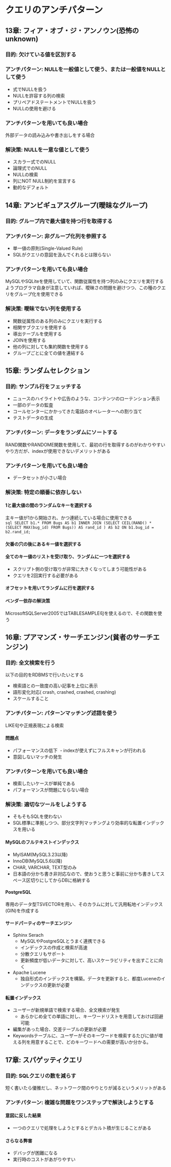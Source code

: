 # クエリのアンチパターン
## 13章: フィア・オブ・ジ・アンノウン(恐怖のunknown)
### 目的: 欠けている値を区別する
### アンチパターン: NULLを一般値として使う、または一般値をNULLとして使う
- 式でNULLを扱う
- NULLを許容する列の検索
- プリペアドステートメントでNULLを扱う
- NULLの使用を避ける

### アンチパターンを用いても良い場合
外部データの読み込みや書き出しをする場合

### 解決策: NULLを一意な値として使う
- スカラー式でのNULL
- 論理式でのNULL
- NULLの検索
- 列にNOT NULL制約を宣言する
- 動的なデフォルト

## 14章: アンビギュアスグループ(曖昧なグループ)
### 目的: グループ内で最大値を持つ行を取得する
### アンチパターン: 非グループ化列を参照する
- 単一値の原則(Single-Valued Rule)
- SQLがクエリの意図を汲んでくれるとは限らない

### アンチパターンを用いても良い場合
MySQLやSQLiteを使用していて、関数従属性を持つ列のみにクエリを実行するようプログラマ自身が注意していれば、曖昧さの問題を避けつつ、この種のクエリをグループ化を使用できる

### 解決策: 曖昧でない列を使用する
- 関数従属性のある列のみにクエリを実行する
- 相関サブクエリを使用する
- 導出テーブルを使用する
- JOINを使用する
- 他の列に対しても集約関数を使用する
- グループごとに全ての値を連結する

## 15章: ランダムセレクション
### 目的: サンプル行をフェッチする
- ニュースのハイライトや広告のような、コンテンツのローテンション表示
- 一部のデータの監査
- コールセンターにかかってきた電話のオペレーターへの割り当て
- テストデータの生成

### アンチパターン: データをランダムにソートする
RAND関数やRANDOME関数を使用して、最初の行を取得するのがわかりやすいやり方だが、indexが使用できないデメリットがある  

### アンチパターンを用いても良い場合
- データセットが小さい場合

### 解決策: 特定の順番に依存しない
#### 1と最大値の間のランダムなキーを選択する
主キー値が1から開始され、かつ連続している場合に使用できる  
```sql SELECT b1.* FROM Bugs AS b1 INNER JOIN (SELECT CEIL(RAND() * (SELECT MAX(bug_id) FROM Bugs)) AS rand_id ) AS b2 ON b1.bug_id = b2.rand_id; ```
#### 欠番の穴の後にあるキー値を選択する
#### 全てのキー値のリストを受け取り、ランダムに一つを選択する
- スクリプト側の受け取りが非常に大きくなってしまう可能性がある
- クエリを2回実行する必要がある

#### オフセットを用いてランダムに行を選択する
#### ベンダー依存の解決策
MicrosoftSQLServer2005ではTABLESAMPLE句を使えるので、その関数を使う

## 16章: プアマンズ・サーチエンジン(貧者のサーチエンジン)
### 目的: 全文検索を行う
以下の目的をRDBMSで行いたいとする
- 検索語との一致度の高い記事を上位に表示
- 語形変化対応( crash, crashed, crashed, crashing)
- スケールすること

### アンチパターン: パターンマッチング述語を使う
LIKE句や正規表現による検索  
#### 問題点
- パフォーマンスの低下
  - indexが使えずにフルスキャンが行われる
- 意図しないマッチの発生

### アンチパターンを用いても良い場合
- 検索したいケースが単純である
- パフォーマンスが問題にならない場合

### 解決策: 適切なツールをしようする
- そもそもSQLを使わない
- SQL標準に準拠しつつ、部分文字列マッチングより効率的な転置インデックスを用いる

#### MySQLのフルテキストインデックス
- MyISAM(MySQL3.23以降)
- InnoDB(MySQL5.6以降)
- CHAR, VARCHAR, TEXT型のみ
- 日本語の分かち書き非対応なので、使おうと思うと事前に分かち書きしてスペース区切りにしてからDBに格納する

#### PostgreSQL
専用のデータ型TSVECTORを用い、そのカラムに対して汎用転地インデックス(GIN)を作成する
#### サードパーティのサーチエンジン
- Sphinx Serach
  - MySQLやPostgreSQLとうまく連携できる
  - インデックスの作成と検索が高速
  - 分散クエリもサポート
  - 更新頻度が低いデータに対して、高いスケーラビリティを出すことに向く
- Apache Lucene
  - 独自形式のインデックスを構築。データを更新すると、都度Luceneのインデックスの更新が必要
  
#### 転置インデックス
- ユーザーが新規単語で検索する場合、全文検索が発生
  - あらかじめ全ての単語に対し、キーワードリストを用意しておけば回避可能
- 編集があった場合、交差テーブルの更新が必要
- Keywordsテーブルに、ユーザーがそのキーワードを検索するたびに値が増える列を用意することで、どのキーワードへの需要が高いか分かる。

## 17章: スパゲッティクエリ
### 目的: SQLクエリの数を減らす
短く書いたら優雅だし、ネットワーク間のやりとりが減るというメリットがある  

### アンチパターン: 複雑な問題をワンステップで解決しようとする
#### 意図に反した結果
- 一つのクエリで処理をしようとするとデカルト積が生じることがある

#### さらなる弊害
- デバッグが困難になる
- 実行時のコストがあがりやすい
